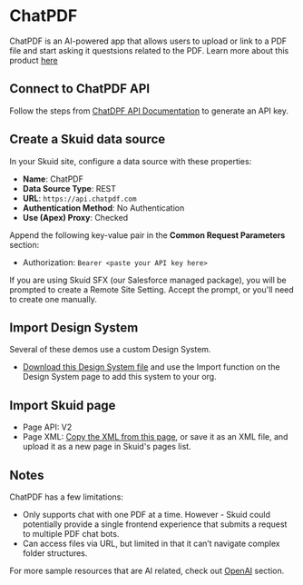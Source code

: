 # ChatPDF
ChatPDF is an AI-powered app that allows users to upload or link to a PDF file and start asking it questsions related to the PDF. Learn more about this product [here](https://www.chatpdf.com/)

## Connect to ChatPDF API
Follow the steps from [ChatDPF API Documentation](https://www.chatpdf.com/docs/api/backend) to generate an API key. 

## Create a Skuid data source
In your Skuid site, configure a data source with these properties:

- **Name**: ChatPDF
- **Data Source Type**: REST
- **URL**: ``https://api.chatpdf.com``
- **Authentication Method**: No Authentication
- **Use (Apex) Proxy**: Checked

Append the following key-value pair in the **Common Request Parameters** section:

- Authorization: ``Bearer <paste your API key here>``

If you are using Skuid SFX (our Salesforce managed package), you will be prompted to create a Remote Site Setting. Accept the prompt, or you'll need to create one manually.

## Import Design System
Several of these demos use a custom Design System.
- [Download this Design System file](../openAI/ChatGPT_Demo.designsystem?raw=true) and use the Import function on the Design System page to add this system to your org. 

## Import Skuid page
- Page API:  V2
- Page XML:  [Copy the XML from this page](chatPDF.xml?raw=true), or save it as an XML file, and upload it as a new page in Skuid's pages list.

## Notes
ChatPDF has a few limitations: 
- Only supports chat with one PDF at a time. However - Skuid could potentially provide a single frontend experience that submits a request to multiple PDF chat bots.
- Can access files via URL, but limited in that it can’t navigate complex folder structures.

For more sample resources that are AI related, check out [OpenAI](../openAI) section.